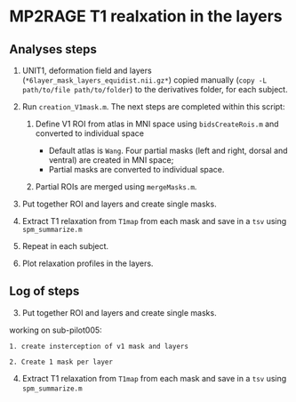 # MP2RAGE T1 realxation in the layers

## Analyses steps

1. UNIT1, deformation field and layers (`*6layer_mask_layers_equidist.nii.gz*`) copied manually (`copy -L path/to/file path/to/folder`) to the derivatives folder, for each subject.

2. Run `creation_V1mask.m`. The next steps are completed within this script:

    1. Define V1 ROI from atlas in MNI space using `bidsCreateRois.m` and converted to individual space
        - Default atlas is `Wang`. Four partial masks (left and right, dorsal and ventral) are created in MNI space; 
        - Partial masks are converted to individual space.

    2. Partial ROIs are merged using `mergeMasks.m`.

3. Put together ROI and layers and create single masks.

4. Extract T1 relaxation from `T1map` from each mask and save in a `tsv` using `spm_summarize.m`

5. Repeat in each subject.

6. Plot relaxation profiles in the layers.

## Log of steps

3. Put together ROI and layers and create single masks.

working on sub-pilot005:

    1. create insterception of v1 mask and layers

    2. Create 1 mask per layer

4. Extract T1 relaxation from `T1map` from each mask and save in a `tsv` using `spm_summarize.m`
